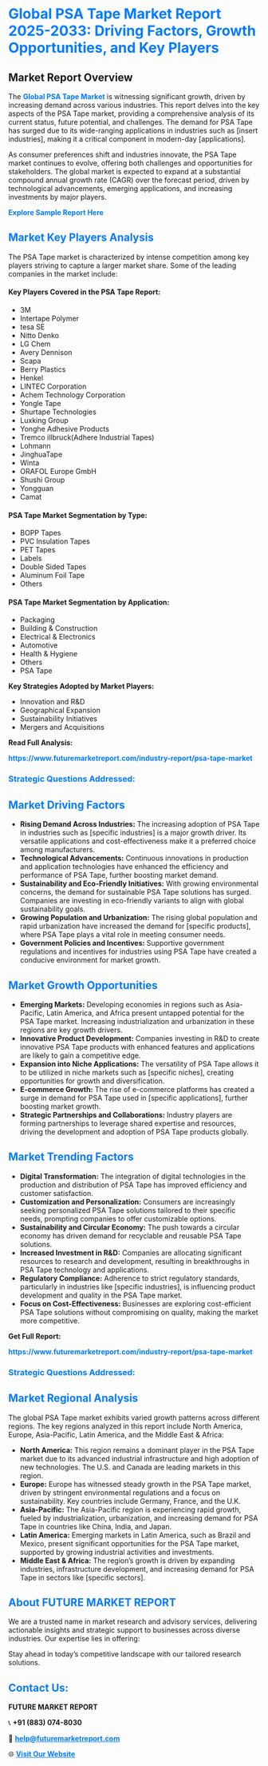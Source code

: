 <h1 style="color: #007BFF;">Global PSA Tape Market Report 2025-2033: Driving Factors, Growth Opportunities, and Key Players</h1>

<section id="overview">
<h2>Market Report Overview</h2>
<p>The <a href="https://www.futuremarketreport.com/industry-report/psa-tape-market" style="color: #007BFF; text-decoration: none;"><strong>Global PSA Tape Market</strong></a> is witnessing significant growth, driven by increasing demand across various industries. This report delves into the key aspects of the PSA Tape market, providing a comprehensive analysis of its current status, future potential, and challenges. The demand for PSA Tape has surged due to its wide-ranging applications in industries such as [insert industries], making it a critical component in modern-day [applications].</p>
<p>As consumer preferences shift and industries innovate, the PSA Tape market continues to evolve, offering both challenges and opportunities for stakeholders. The global market is expected to expand at a substantial compound annual growth rate (CAGR) over the forecast period, driven by technological advancements, emerging applications, and increasing investments by major players.</p>
</section>

<section id="overview">
<p><a href="https://www.futuremarketreport.com/request-sample/reportId=128533" style="color: #007BFF; text-decoration: none;"><strong>Explore Sample Report Here</strong></a></p>
</section>

<section id="key-players">
<h2 style="color: #007BFF;">Market Key Players Analysis</h2>
<p>The PSA Tape market is characterized by intense competition among key players striving to capture a larger market share. Some of the leading companies in the market include:</p>
<h4>Key Players Covered in the PSA Tape Report:</h4>
<ul><li>3M</li><li>Intertape Polymer</li><li>tesa SE</li><li>Nitto Denko</li><li>LG Chem</li><li>Avery Dennison</li><li>Scapa</li><li>Berry Plastics</li><li>Henkel</li><li>LINTEC Corporation</li><li>Achem Technology Corporation</li><li>Yongle Tape</li><li>Shurtape Technologies</li><li>Luxking Group</li><li>Yonghe Adhesive Products</li><li>Tremco illbruck(Adhere Industrial Tapes)</li><li>Lohmann</li><li>JinghuaTape</li><li>Winta</li><li>ORAFOL Europe GmbH</li><li>Shushi Group</li><li>Yongguan</li><li>Camat</li></ul>
<h4>PSA Tape Market Segmentation by Type:</h4>
<ul><li>BOPP Tapes</li><li>PVC Insulation Tapes</li><li>PET Tapes</li><li>Labels</li><li>Double Sided Tapes</li><li>Aluminum Foil Tape</li><li>Others</li></ul>

<h4>PSA Tape Market Segmentation by Application:</h4>
<ul><li>Packaging</li><li>Building &amp; Construction</li><li>Electrical &amp; Electronics</li><li>Automotive</li><li>Health &amp; Hygiene</li><li>Others</li><li>PSA Tape</li></ul>
<p><strong>Key Strategies Adopted by Market Players:</strong></p>
<ul>
<li>Innovation and R&D</li>
<li>Geographical Expansion</li>
<li>Sustainability Initiatives</li>
<li>Mergers and Acquisitions</li>
</ul>
</section>

<section>
<p><strong>Read Full Analysis: </strong></p><a href="https://www.futuremarketreport.com/industry-report/psa-tape-market" style="color: #007BFF; text-decoration: none;"><strong>https://www.futuremarketreport.com/industry-report/psa-tape-market</strong></a>
<h3 style="color: #007BFF;">Strategic Questions Addressed:</h3>
</section>

<section id="driving-factors">
<h2 style="color: #007BFF;">Market Driving Factors</h2>
<ul>
<li><strong>Rising Demand Across Industries:</strong> The increasing adoption of PSA Tape in industries such as [specific industries] is a major growth driver. Its versatile applications and cost-effectiveness make it a preferred choice among manufacturers.</li>
<li><strong>Technological Advancements:</strong> Continuous innovations in production and application technologies have enhanced the efficiency and performance of PSA Tape, further boosting market demand.</li>
<li><strong>Sustainability and Eco-Friendly Initiatives:</strong> With growing environmental concerns, the demand for sustainable PSA Tape solutions has surged. Companies are investing in eco-friendly variants to align with global sustainability goals.</li>
<li><strong>Growing Population and Urbanization:</strong> The rising global population and rapid urbanization have increased the demand for [specific products], where PSA Tape plays a vital role in meeting consumer needs.</li>
<li><strong>Government Policies and Incentives:</strong> Supportive government regulations and incentives for industries using PSA Tape have created a conducive environment for market growth.</li>
</ul>
</section>

<section id="growth-opportunities">
<h2 style="color: #007BFF;">Market Growth Opportunities</h2>
<ul>
<li><strong>Emerging Markets:</strong> Developing economies in regions such as Asia-Pacific, Latin America, and Africa present untapped potential for the PSA Tape market. Increasing industrialization and urbanization in these regions are key growth drivers.</li>
<li><strong>Innovative Product Development:</strong> Companies investing in R&D to create innovative PSA Tape products with enhanced features and applications are likely to gain a competitive edge.</li>
<li><strong>Expansion into Niche Applications:</strong> The versatility of PSA Tape allows it to be utilized in niche markets such as [specific niches], creating opportunities for growth and diversification.</li>
<li><strong>E-commerce Growth:</strong> The rise of e-commerce platforms has created a surge in demand for PSA Tape used in [specific applications], further boosting market growth.</li>
<li><strong>Strategic Partnerships and Collaborations:</strong> Industry players are forming partnerships to leverage shared expertise and resources, driving the development and adoption of PSA Tape products globally.</li>
</ul>
</section>

<section id="trending-factors">
<h2 style="color: #007BFF;">Market Trending Factors</h2>
<ul>
<li><strong>Digital Transformation:</strong> The integration of digital technologies in the production and distribution of PSA Tape has improved efficiency and customer satisfaction.</li>
<li><strong>Customization and Personalization:</strong> Consumers are increasingly seeking personalized PSA Tape solutions tailored to their specific needs, prompting companies to offer customizable options.</li>
<li><strong>Sustainability and Circular Economy:</strong> The push towards a circular economy has driven demand for recyclable and reusable PSA Tape solutions.</li>
<li><strong>Increased Investment in R&D:</strong> Companies are allocating significant resources to research and development, resulting in breakthroughs in PSA Tape technology and applications.</li>
<li><strong>Regulatory Compliance:</strong> Adherence to strict regulatory standards, particularly in industries like [specific industries], is influencing product development and quality in the PSA Tape market.</li>
<li><strong>Focus on Cost-Effectiveness:</strong> Businesses are exploring cost-efficient PSA Tape solutions without compromising on quality, making the market more competitive.</li>
</ul>
</section>

<section>
<p><strong>Get Full Report: </strong></p><a href="https://www.futuremarketreport.com/industry-report/psa-tape-market" style="color: #007BFF; text-decoration: none;"><strong>https://www.futuremarketreport.com/industry-report/psa-tape-market</strong></a>
<h3 style="color: #007BFF;">Strategic Questions Addressed:</h3>
</section>


<section id="regional-analysis">
<h2 style="color: #007BFF;">Market Regional Analysis</h2>
<p>The global PSA Tape market exhibits varied growth patterns across different regions. The key regions analyzed in this report include North America, Europe, Asia-Pacific, Latin America, and the Middle East & Africa:</p>
<ul>
<li><strong>North America:</strong> This region remains a dominant player in the PSA Tape market due to its advanced industrial infrastructure and high adoption of new technologies. The U.S. and Canada are leading markets in this region.</li>
<li><strong>Europe:</strong> Europe has witnessed steady growth in the PSA Tape market, driven by stringent environmental regulations and a focus on sustainability. Key countries include Germany, France, and the U.K.</li>
<li><strong>Asia-Pacific:</strong> The Asia-Pacific region is experiencing rapid growth, fueled by industrialization, urbanization, and increasing demand for PSA Tape in countries like China, India, and Japan.</li>
<li><strong>Latin America:</strong> Emerging markets in Latin America, such as Brazil and Mexico, present significant opportunities for the PSA Tape market, supported by growing industrial activities and investments.</li>
<li><strong>Middle East & Africa:</strong> The region’s growth is driven by expanding industries, infrastructure development, and increasing demand for PSA Tape in sectors like [specific sectors].</li>
</ul>
</section>

<footer>
<h2 style="color: #007BFF;">About FUTURE MARKET REPORT</h2>
<p>We are a trusted name in market research and advisory services, delivering actionable insights and strategic support to businesses across diverse industries. Our expertise lies in offering:</p>

<p>Stay ahead in today’s competitive landscape with our tailored research solutions.</p>

<h2 style="color: #007BFF;">Contact Us:</h2>
<p><strong>FUTURE MARKET REPORT</strong></p>
<p>📞 <strong>+91 (883) 074-8030</strong></p>
<p>📧 <strong><a href="mailto:help@futuremarketreport.com" style="color: #007BFF;">help@futuremarketreport.com</a></strong></p>
<p>🌐 <strong><a href="https://www.futuremarketreport.com/" style="color: #007BFF;">Visit Our Website</a></strong></p>
</footer>